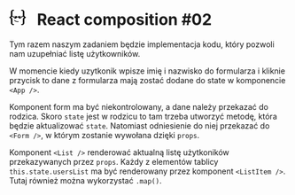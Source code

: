 # [![](../assets/img/logo-readme2.jpg)](https://devmentor.pl) &nbsp; React composition #02

Tym razem naszym zadaniem będzie implementacja kodu, który pozwoli nam uzupełniać listę użytkowników.

W momencie kiedy uzytkonik wpisze imię i nazwisko do formularza i kliknie przycisk to dane z formularza mają zostać dodane do state w komponencie `<App />`.

Komponent form ma być niekontrolowany, a dane należy przekazać do rodzica. Skoro `state` jest w rodzicu to tam trzeba utworzyć metodę, która będzie aktualizować `state`. Natomiast odniesienie do niej przekazać do `<Form />`, w którym zostanie wywołana dzięki `props`.

Komponent `<List />` renderować aktualną listę użytkoników przekazywanych przez `props`. Każdy z elementów tablicy `this.state.usersList` ma być renderowany przez komponent `<ListItem />`. Tutaj również można wykorzystać `.map()`.

